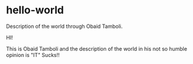 # hello-world
Description of the world through Obaid Tamboli.

HI! 

This is Obaid Tamboli  and the description of the world in his not so humble opinion is "IT" Sucks!!
